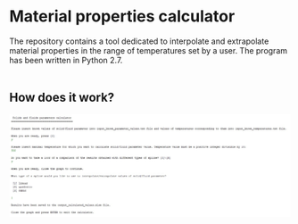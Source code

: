 # Material properties calculator
The repository contains a tool dedicated to interpolate and extrapolate material properties in the range of temperatures set by a user. The program has been written in Python 2.7.
<br><br>
## How does it work?

![Figure 1](https://github.com/MyProjectsMK/Material_properties_calculator/blob/master/README_figure1.jpg)


